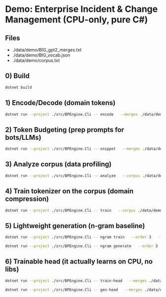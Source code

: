 # Demo: Enterprise Incident & Change Management (CPU-only, pure C#)

## Files
- ./data/demo/BIG_gpt2_merges.txt
- ./data/demo/BIG_vocab.json
- ./data/demo/corpus.txt

## 0) Build
```bash
dotnet build
```

## 1) Encode/Decode (domain tokens)
```bash
dotnet run --project ./src/BPEngine.Cli -- encode   --merges ./data/demo/BIG_gpt2_merges.txt   --vocab  ./data/demo/BIG_vocab.json   --text "P1 incident: token service outage; rollback and restore cache."
```

## 2) Token Budgeting (prep prompts for bots/LLMs)
```bash
dotnet run --project ./src/BPEngine.Cli -- snippet   --merges ./data/demo/BIG_gpt2_merges.txt   --vocab  ./data/demo/BIG_vocab.json   --text "$(cat ./data/demo/corpus.txt)"   --budget 256
```

## 3) Analyze corpus (data profiling)
```bash
dotnet run --project ./src/BPEngine.Cli -- analyze   --corpus ./data/demo/corpus.txt   --merges ./data/demo/BIG_gpt2_merges.txt   --vocab  ./data/demo/BIG_vocab.json   --top 20 --bins 10 --perf
```

## 4) Train tokenizer on the corpus (domain compression)
```bash
dotnet run --project ./src/BPEngine.Cli -- train   --corpus ./data/demo/corpus.txt   --out ./artifacts   --vocab-size 1200   --min-pair 2
```

## 5) Lightweight generation (n-gram baseline)
```bash
dotnet run --project ./src/BPEngine.Cli -- ngram train   --order 3   --corpus ./data/demo/corpus.txt   --merges ./data/demo/BIG_gpt2_merges.txt   --vocab  ./data/demo/BIG_vocab.json   --out ./artifacts/ngram_incident.json

dotnet run --project ./src/BPEngine.Cli -- ngram generate   --order 3   --model ./artifacts/ngram_incident.json   --merges ./data/demo/BIG_gpt2_merges.txt   --vocab  ./data/demo/BIG_vocab.json   --prompt "Summary: Authentication outage"   --max 80 --temp 0.9 --topk 40
```

## 6) Trainable head (it actually learns on CPU, no libs)
```bash
dotnet run --project ./src/BPEngine.Cli -- train-head   --merges ./data/demo/BIG_gpt2_merges.txt   --vocab  ./data/demo/BIG_vocab.json   --corpus ./data/demo/corpus.txt   --out    ./artifacts/wout_incident.bin   --dim 64 --heads 2 --layers 2 --max-seq 64   --batch 8 --steps 400 --seqlen 64 --lr 0.01

dotnet run --project ./src/BPEngine.Cli -- gen-head   --merges ./data/demo/BIG_gpt2_merges.txt   --vocab  ./data/demo/BIG_vocab.json   --wout   ./artifacts/wout_incident.bin   --prompt "Draft a short post-incident summary:"   --max-new 100 --temp 0.9 --topk 40
```
